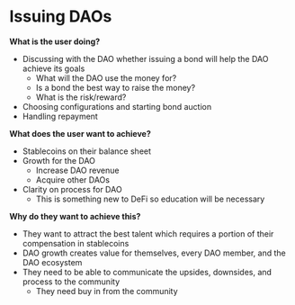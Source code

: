 # Issuing DAOs

**What is the user doing?**

- Discussing with the DAO whether issuing a bond will help the DAO achieve its goals
  - What will the DAO use the money for?
  - Is a bond the best way to raise the money?
  - What is the risk/reward?
- Choosing configurations and starting bond auction
- Handling repayment

**What does the user want to achieve?**

- Stablecoins on their balance sheet
- Growth for the DAO
  - Increase DAO revenue
  - Acquire other DAOs
- Clarity on process for DAO
  - This is something new to DeFi so education will be necessary

**Why do they want to achieve this?**

- They want to attract the best talent which requires a portion of their compensation in stablecoins
- DAO growth creates value for themselves, every DAO member, and the DAO ecosystem
- They need to be able to communicate the upsides, downsides, and process to the community
  - They need buy in from the community
